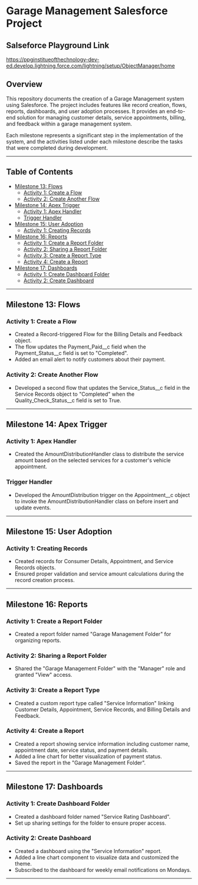
# Garage Management Salesforce Project

## Salseforce Playground Link
https://ppginstitueofthechnology-dev-ed.develop.lightning.force.com/lightning/setup/ObjectManager/home

## Overview

This repository documents the creation of a Garage Management system using Salesforce. The project includes features like record creation, flows, reports, dashboards, and user adoption processes. It provides an end-to-end solution for managing customer details, service appointments, billing, and feedback within a garage management system.

Each milestone represents a significant step in the implementation of the system, and the activities listed under each milestone describe the tasks that were completed during development.

---

## Table of Contents

- [Milestone 13: Flows](#milestone-13-flows)
  - [Activity 1: Create a Flow](#activity-1-create-a-flow)
  - [Activity 2: Create Another Flow](#activity-2-create-another-flow)
- [Milestone 14: Apex Trigger](#milestone-14-apex-trigger)
  - [Activity 1: Apex Handler](#activity-1-apex-handler)
  - [Trigger Handler](#trigger-handler)
- [Milestone 15: User Adoption](#milestone-15-user-adoption)
  - [Activity 1: Creating Records](#activity-1-creating-records)
- [Milestone 16: Reports](#milestone-16-reports)
  - [Activity 1: Create a Report Folder](#activity-1-create-a-report-folder)
  - [Activity 2: Sharing a Report Folder](#activity-2-sharing-a-report-folder)
  - [Activity 3: Create a Report Type](#activity-3-create-a-report-type)
  - [Activity 4: Create a Report](#activity-4-create-a-report)
- [Milestone 17: Dashboards](#milestone-17-dashboards)
  - [Activity 1: Create Dashboard Folder](#activity-1-create-dashboard-folder)
  - [Activity 2: Create Dashboard](#activity-2-create-dashboard)

---

## Milestone 13: Flows

### Activity 1: Create a Flow
- Created a Record-triggered Flow for the Billing Details and Feedback object.
- The flow updates the Payment_Paid__c field when the Payment_Status__c field is set to "Completed".
- Added an email alert to notify customers about their payment.
  
### Activity 2: Create Another Flow
- Developed a second flow that updates the Service_Status__c field in the Service Records object to "Completed" when the Quality_Check_Status__c field is set to True.

---

## Milestone 14: Apex Trigger

### Activity 1: Apex Handler
- Created the AmountDistributionHandler class to distribute the service amount based on the selected services for a customer's vehicle appointment.

### Trigger Handler
- Developed the AmountDistribution trigger on the Appointment__c object to invoke the AmountDistributionHandler class on before insert and update events.

---

## Milestone 15: User Adoption

### Activity 1: Creating Records
- Created records for Consumer Details, Appointment, and Service Records objects.
- Ensured proper validation and service amount calculations during the record creation process.

---

## Milestone 16: Reports

### Activity 1: Create a Report Folder
- Created a report folder named "Garage Management Folder" for organizing reports.

### Activity 2: Sharing a Report Folder
- Shared the "Garage Management Folder" with the "Manager" role and granted "View" access.

### Activity 3: Create a Report Type
- Created a custom report type called "Service Information" linking Customer Details, Appointment, Service Records, and Billing Details and Feedback.

### Activity 4: Create a Report
- Created a report showing service information including customer name, appointment date, service status, and payment details.
- Added a line chart for better visualization of payment status.
- Saved the report in the "Garage Management Folder".

---

## Milestone 17: Dashboards

### Activity 1: Create Dashboard Folder
- Created a dashboard folder named "Service Rating Dashboard".
- Set up sharing settings for the folder to ensure proper access.

### Activity 2: Create Dashboard
- Created a dashboard using the "Service Information" report.
- Added a line chart component to visualize data and customized the theme.
- Subscribed to the dashboard for weekly email notifications on Mondays.

---

